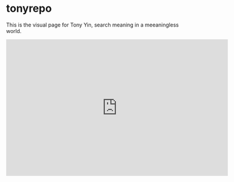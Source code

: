 # tonyrepo
This is the visual page for Tony Yin, search meaning in a meeaningless world.
<iframe width="600" height="371" seamless frameborder="0" scrolling="no" src="https://docs.google.com/spreadsheets/d/1sJo8rFO8doPKz6PtkFa91XF6BP8b6p7l7xPJPIdAlv0/pubchart?oid=787918829&amp;format=interactive"></iframe>
